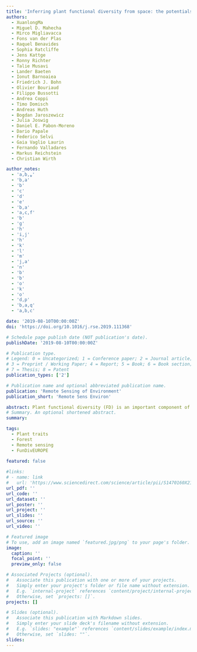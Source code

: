 ```yaml
---
title: 'Inferring plant functional diversity from space: the potentials of Sentinel-2'
authors:
  - XuanlongMa
  - Miguel D. Mahecha
  - Mirco Migliavacca
  - Fons van der Plas
  - Raquel Benavides
  - Sophia Ratcliffe
  - Jens Kattge
  - Ronny Richter
  - Talie Musavi
  - Lander Baeten
  - Ionut Barnoaiea
  - Friedrich J. Bohn
  - Olivier Bouriaud
  - Filippo Bussotti
  - Andrea Coppi
  - Timo Domisch
  - Andreas Huth
  - Bogdan Jaroszewicz
  - Julia Joswig
  - Daniel E. Pabon-Moreno
  - Dario Papale
  - Federico Selvi
  - Gaia Vaglio Laurin
  - Fernando Valladares
  - Markus Reichstein
  - Christian Wirth

author_notes:
  - 'a,b,⁎'
  - 'b,a'
  - 'b'
  - 'c'
  - 'd'
  - 'e'
  - 'b,a'
  - 'a,c,f'
  - 'b'
  - 'g'
  - 'h'
  - 'i,j'
  - 'h'
  - 'k'
  - 'l'
  - 'm'
  - 'j,a'
  - 'n'
  - 'b'
  - 'b'
  - 'o'
  - 'k'
  - 'o'
  - 'd,p'
  - 'b,a,q'
  - 'a,b,c'

date: '2019-08-10T00:00:00Z'
doi: 'https://doi.org/10.1016/j.rse.2019.111368'

# Schedule page publish date (NOT publication's date).
publishDate: '2019-08-10T00:00:00Z'

# Publication type.
# Legend: 0 = Uncategorized; 1 = Conference paper; 2 = Journal article;
# 3 = Preprint / Working Paper; 4 = Report; 5 = Book; 6 = Book section;
# 7 = Thesis; 8 = Patent
publication_types: ['2']

# Publication name and optional abbreviated publication name.
publication: 'Remote Sensing of Environment'
publication_short: 'Remote Sens Environ'

abstract: Plant functional diversity (FD) is an important component of biodiversity that characterizes the variability of functional traits within a community, landscape, or even large spatial scales. It can influence ecosystem processes and stability. Hence, it is important to understand how and why FD varies within and between ecosystems, along resources availability gradients and climate gradients, and across vegetation successional stages. Usually, FD is assessed through labor-intensive field measurements, while assessing FD from space may provide a way to monitor global FD changes in a consistent, time and resource efficient way. The potential of operational satellites for inferring FD, however, remains to be demonstrated. Here we studied the relationships between FD and spectral reflectance measurements taken by ESA's Sentinel-2 satellite over 117 field plots located in 6 European countries, with 46 plots having in-situ sampled leaf traits and the other 71 using traits from the TRY database. These field plots represent major European forest types, from boreal forests in Finland to Mediterranean mixed forests in Spain. Based on in-situ data collected in 2013 we computed functional dispersion (FDis), a measure of FD, using foliar and whole-plant traits of known ecological significance. These included five foliar traits:leaf nitrogen concentration (N%), leaf carbon concentration (%C), specific leaf area (SLA), leaf dry matter content (LDMC), leaf area (LA). In addition they included three whole-plant traits:tree height (H), crown cross-sectional area (CCSA), and diameter-at-breast-height (DBH). We applied partial least squares regression using Sentinel-2 surface reflectance measured in 2015 as predictive variables to model in-situ FDis measurements. We predicted, in cross-validation, 55% of the variation in the observed FDis. We also showed that the red-edge, near infrared and shortwave infrared regions of Sentinel-2 are more important than the visible region for predicting FDis. An initial 30-m resolution mapping of FDis revealed large local FDis variation within each forest type. The novelty of this study is the effective integration of spaceborne and in-situ measurements at a continental scale, and hence represents a key step towards achieving rapid global biodiversity monitoring schemes.
# Summary. An optional shortened abstract.
summary: 

tags:
  - Plant traits
  - Forest
  - Remote sensing
  - FunDivEUROPE
  
featured: false

#links:
# - name: link
#   url: 'https://www.sciencedirect.com/science/article/pii/S1470160X21006658'
url_pdf: ''
url_code: ''
url_dataset: ''
url_poster: ''
url_project: ''
url_slides: ''
url_source: ''
url_video: ''

# Featured image
# To use, add an image named `featured.jpg/png` to your page's folder.
image:
  caption: ''
  focal_point: ''
  preview_only: false

# Associated Projects (optional).
#   Associate this publication with one or more of your projects.
#   Simply enter your project's folder or file name without extension.
#   E.g. `internal-project` references `content/project/internal-project/index.md`.
#   Otherwise, set `projects: []`.
projects: []

# Slides (optional).
#   Associate this publication with Markdown slides.
#   Simply enter your slide deck's filename without extension.
#   E.g. `slides: "example"` references `content/slides/example/index.md`.
#   Otherwise, set `slides: ""`.
slides:
---
```


